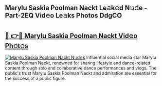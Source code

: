 ## Marylu Saskia Poolman Nackt Le𝚊k𝚎d N𝚞𝚍e - Part-2EQ Vid𝚎o Le𝚊ks Photos DdgCO

# <h2><a href="http://fb5m1x.evod.top/?m=Marylu+Saskia+Poolman+Nackt">🔗 👉🔴 Marylu Saskia Poolman Nackt Vid𝚎o Ph𝚘t𝚘s</a></h2>

[![Marylu Saskia Poolman Nackt N𝚞d𝚎s](https://i.imgur.com/8V9OHl7.gif)](http://fb5m1x.evod.top/?m=Marylu+Saskia+Poolman+Nackt)
Influential social media star Marylu Saskia Poolman Nackt, renowned for sharing lifestyle and dance-related content through solo and collaborative dance performances and vlogs. The public's trust Marylu Saskia Poolman Nackt and admiration are essential for the success of a public figure. 
